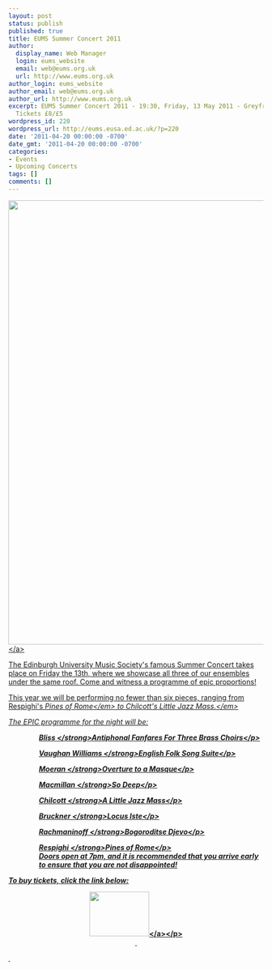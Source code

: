 ```yaml
---
layout: post
status: publish
published: true
title: EUMS Summer Concert 2011
author:
  display_name: Web Manager
  login: eums_website
  email: web@eums.org.uk
  url: http://www.eums.org.uk
author_login: eums_website
author_email: web@eums.org.uk
author_url: http://www.eums.org.uk
excerpt: EUMS Summer Concert 2011 - 19:30, Friday, 13 May 2011 - Greyfriars Kirk -
  Tickets £8/£5
wordpress_id: 220
wordpress_url: http://eums.eusa.ed.ac.uk/?p=220
date: '2011-04-20 00:00:00 -0700'
date_gmt: '2011-04-20 00:00:00 -0700'
categories:
- Events
- Upcoming Concerts
tags: []
comments: []
---
```

<p><a title="buy tickets online" href="http:&#47;&#47;www.ticketsource.co.uk&#47;date&#47;24382"> <img src="http:&#47;&#47;eums.eusa.ed.ac.uk&#47;wp-content&#47;uploads&#47;images&#47;w620&#47;posters&#47;20110513_summer.jpg" alt="" width="620" height="877" &#47;><&#47;a></p>
<p>The Edinburgh University Music Society's famous Summer Concert takes place on Friday the 13th, where we showcase all three of our ensembles under the same roof. Come and witness a programme of epic proportions!</p>
<p>This year we will be performing no fewer than six pieces, ranging from Respighi's <em>Pines of Rome<&#47;em> to Chilcott's <em>Little Jazz Mass.<&#47;em></p>
<p>The EPIC programme for the night will be:</p>
<p style="padding-left: 60px;"><strong>Bliss <&#47;strong>Antiphonal Fanfares For Three Brass Choirs<&#47;p></p>
<p style="padding-left: 60px;"><strong>Vaughan Williams <&#47;strong>English Folk Song Suite<&#47;p></p>
<p style="padding-left: 60px;"><strong>Moeran <&#47;strong>Overture to a Masque<&#47;p></p>
<p style="padding-left: 60px;"><strong>Macmillan <&#47;strong>So Deep<&#47;p></p>
<p style="padding-left: 60px;"><strong>Chilcott <&#47;strong>A Little Jazz Mass<&#47;p></p>
<p style="padding-left: 60px;"><strong>Bruckner <&#47;strong>Locus Iste<&#47;p></p>
<p style="padding-left: 60px;"><strong>Rachmaninoff <&#47;strong>Bogoroditse Djevo<&#47;p></p>
<p style="padding-left: 60px;"><strong>Respighi <&#47;strong>Pines of Rome<&#47;p><br />
Doors open at 7pm, and it is recommended that you arrive early to ensure that you are not disappointed!</p>
<p>To buy tickets, click the link below:</p>
<p align="middle"><a title="buy tickets online" href="http:&#47;&#47;www.ticketsource.co.uk&#47;date&#47;24382"> <img src="http:&#47;&#47;www.ticketsource.co.uk&#47;images&#47;buyTickets&#47;buyTickets-medium.png" alt="" width="118" height="88" border="0" &#47;><&#47;a><&#47;p><br />
&nbsp;</p>
<p>&nbsp;</p>
